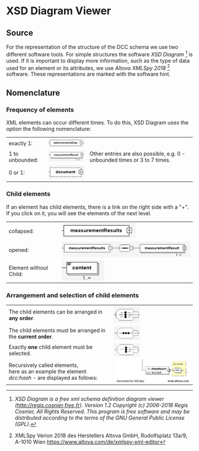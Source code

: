 # XSD Diagram Viewer

## Source

For the representation of the structure of the DCC schema we use two different software tools. For simple structures the software *XSD Diagram* [^1] is used. If it is important to display more information, such as the type of data used for an element or its attributes, we use *Altova XMLSpy 2018* [^2] software. These representations are marked with the software hint.

[^1]: *XSD Diagram is a free xml schema definition diagram viewer (http://regis.cosnier.free.fr).
Version 1.2 Copyright (c) 2006-2018 Regis Cosnier, All Rights Reserved.
This program is free software and may be distributed
according to the terms of the GNU General Public License (GPL).*

[^2]: XMLSpy Verion 2018 des Herstellers Altova GmbH, Rudolfsplatz 13a/9, A-1010 Wien 
https://www.altova.com/de/xmlspy-xml-editor

## Nomenclature

### Frequency of elements

XML elements can occur different times. To do this, XSD Diagram uses the option the following nomenclature:

||||
|-|-|-|
| exactly 1: | <img src="../XSD_diagram_SW/Element_genau_einmal.png" alt="Genau einmal" width="200" /> ||
| 1 to unbounded: | <img src="../XSD_diagram_SW/1_unbegrenzt_Mal.png" alt="1_unbegrenzt" width="200" /> | Other entries are also possible, e.g. 0 - unbounded times or 3 to 7 times.|
|0 or 1: | <img src="../XSD_diagram_SW/0_1_Mal.png" alt="0_1" width="135" /> ||


### Child elements

If an element has child elements, there is a link on the right side with a "+". If you click on it, you will see the elements of the next level.

| | |
|---|---|
| collapsed: | <img src="../XSD_diagram_SW/measurementResults.png" alt="Kindelement_zu" width="200" />  |
| opened: | <img src="../XSD_diagram_SW/aufgeklappt.png" alt="Kindelement_zu" width="450" />|
|Element without Child:| <img src="../XSD_diagram_SW/content.png" alt="Kindelement_ohne" width="115" />|



### Arrangement and selection of child elements

| | |
|---|---|
|The child elements can be arranged in **any order**.|<img src="../XSD_diagram_SW/all.png" alt="xs_all" width="70" />|
|The child elements must be arranged in the **current order**.|<img src="../XSD_diagram_SW/sequence.png" alt="xs_sequence" width="70" />|
|Exactly **one** child element must be selected.|<img src="../XSD_diagram_SW/choice.png" alt="xs_choice" width="70" />|
|Recursively called elements,<br>here as an example the element *dcc:hash* - are displayed as follows:|<img src="../XSD_diagram_SW/recursive.jpg" alt="recursive" width="400" />

